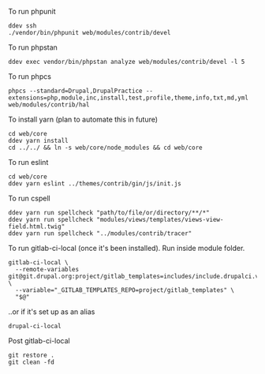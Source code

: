 To run phpunit
```shell
ddev ssh
./vendor/bin/phpunit web/modules/contrib/devel
```

To run phpstan
```shell
ddev exec vendor/bin/phpstan analyze web/modules/contrib/devel -l 5
```

To run phpcs
```shell
phpcs --standard=Drupal,DrupalPractice --extensions=php,module,inc,install,test,profile,theme,info,txt,md,yml web/modules/contrib/hal
```

To install yarn (plan to automate this in future)
```shell
cd web/core
ddev yarn install
cd ../../ && ln -s web/core/node_modules && cd web/core
```
To run eslint
```shell
cd web/core
ddev yarn eslint ../themes/contrib/gin/js/init.js
```

To run cspell
```shell
ddev yarn run spellcheck "path/to/file/or/directory/**/*"
ddev yarn run spellcheck "modules/views/templates/views-view-field.html.twig"
ddev yarn run spellcheck "../modules/contrib/tracer"
```

To run gitlab-ci-local (once it's been installed). Run inside module folder.
```shell
gitlab-ci-local \
  --remote-variables git@git.drupal.org:project/gitlab_templates=includes/include.drupalci.variables.yml=main \
  --variable="_GITLAB_TEMPLATES_REPO=project/gitlab_templates" \
  "$@"
  ```
..or if it's set up as an alias
```shell
drupal-ci-local
  ```

Post gitlab-ci-local
```shell
git restore .
git clean -fd
  ```
